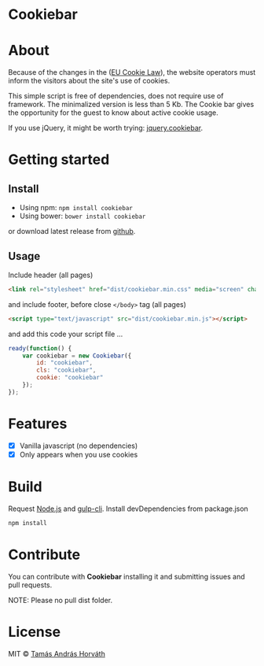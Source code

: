 # Cookiebar

# About

Because of the changes in the ([EU Cookie Law](http://ec.europa.eu/ipg/basics/legal/cookies/index_en.htm)), the website operators must inform the visitors about the site's use of cookies.

This simple script is free of dependencies, does not require use of framework. The minimalized version is less than 5 Kb. The Cookie bar gives the opportunity for the guest to know about active cookie usage.

If you use jQuery, it might be worth trying: [jquery.cookiebar](https://github.com/delboy1978uk/jquery.cookiebar).

# Getting started

## Install

- Using npm: `npm install cookiebar`
- Using bower: `bower install cookiebar`

or download latest release from [github](https://github.com/icetee/cookie-bar/releases).

## Usage

Include header (all pages)

```html
<link rel="stylesheet" href="dist/cookiebar.min.css" media="screen" charset="utf-8">
```

and include footer, before close `</body>` tag (all pages)

```html
<script type="text/javascript" src="dist/cookiebar.min.js"></script>
```

and add this code your script file ...
```javascript
ready(function() {
    var cookiebar = new Cookiebar({
        id: "cookiebar",
        cls: "cookiebar",
        cookie: "cookiebar"
    });
});
```

# Features
+ [x] Vanilla javascript (no dependencies)
+ [x] Only appears when you use cookies

# Build

Request [Node.js](https://nodejs.org/en) and [gulp-cli](http://gulpjs.com). Install devDependencies from package.json

```bash
npm install
```

# Contribute

You can contribute with **Cookiebar** installing it and submitting issues and pull requests.

NOTE: Please no pull dist folder.

# License

MIT © [Tamás András Horváth](https://github.com/icetee)
